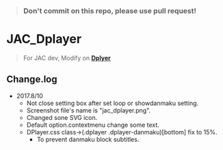 > ### Don't commit on this repo, please use **pull request**!

# JAC_Dplayer
> For JAC dev, Modify on **[Dplyer](http://dplayer.js.org/)**

## Change.log
* 2017.8/10
    * Not close setting box after set loop or showdanmaku setting.
    * Screenshot file's name is "jac_dplayer.png".
    * Changed sone SVG icon.
    * Default option.contextmenu change some text.
    * DPlayer.css class->(.dplayer .dplayer-danmaku)[bottom] fix to 15%.
        * To prevent danmaku block subtitles.